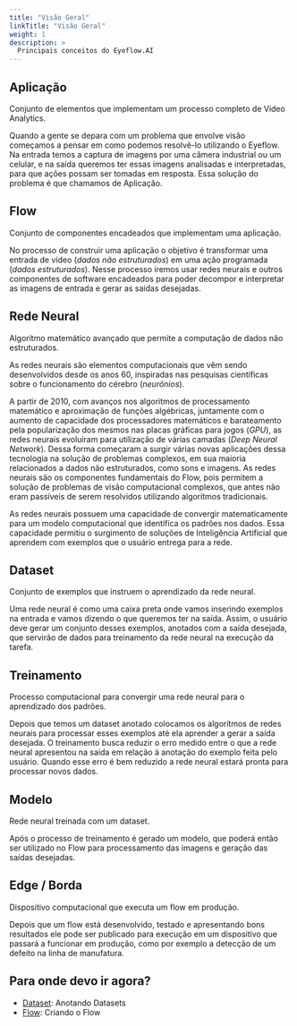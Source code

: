 ```yaml
---
title: "Visão Geral"
linkTitle: "Visão Geral"
weight: 1
description: >
  Principais conceitos do Eyeflow.AI
---
```


## Aplicação
Conjunto de elementos que implementam um processo completo de Video Analytics.

Quando a gente se depara com um problema que envolve visão começamos a pensar em como podemos resolvê-lo
utilizando o Eyeflow. Na entrada temos a captura de imagens por uma câmera industrial ou um celular, e na saída
queremos ter essas imagens analisadas e interpretadas, para que ações possam ser tomadas em resposta.
Essa solução do problema é que chamamos de Aplicação.

## Flow
Conjunto de componentes encadeados que implementam uma aplicação.

No processo de construir uma aplicação o objetivo é transformar uma entrada de vídeo (*dados não estruturados*)
em uma ação programada (*dados estruturados*). Nesse processo iremos usar redes neurais e outros componentes de
software encadeados para poder decompor e interpretar as imagens de entrada e gerar as saídas desejadas.

## Rede Neural
Algorítmo matemático avançado que permite a computação de dados não estruturados.

As redes neurais são elementos computacionais que vêm sendo desenvolvidos desde os anos 60, inspiradas
nas pesquisas científicas sobre o funcionamento do cérebro (*neurônios*).

A partir de 2010, com avanços nos
algoritmos de processamento matemático e aproximação de funções algébricas, juntamente com o aumento de
capacidade dos processadores matemáticos e barateamento pela popularização dos mesmos nas placas gráficas
para jogos (*GPU*), as redes neurais evoluíram para utilização de várias camadas (*Deep Neural Network*).
Dessa forma começaram a surgir várias novas aplicações dessa tecnologia na solução de problemas complexos,
em sua maioria relacionados a dados não estruturados, como sons e imagens.
As redes neurais são os componentes fundamentais do Flow, pois permitem a solução de problemas de visão
computacional complexos, que antes não eram passíveis de serem resolvidos utilizando algorítmos tradicionais.

As redes neurais possuem uma capacidade de convergir matematicamente para um modelo computacional que
identifica os padrões nos dados. Essa capacidade permitiu o surgimento de soluções de Inteligência Artificial
que aprendem com exemplos que o usuário entrega para a rede.

## Dataset
Conjunto de exemplos que instruem o aprendizado da rede neural.

Uma rede neural é como uma caixa preta onde vamos inserindo exemplos na entrada e vamos dizendo o que queremos
ter na saída. Assim, o usuário deve gerar um conjunto desses exemplos, anotados com a saída desejada, que servirão
de dados para treinamento da rede neural na execução da tarefa.

## Treinamento
Processo computacional para convergir uma rede neural para o aprendizado dos padrões.

Depois que temos um dataset anotado colocamos os algorítmos de redes neurais para processar esses exemplos
até ela aprender a gerar a saída desejada. O treinamento busca reduzir o erro medido entre o que a rede neural
apresentou na saída em relação à anotação do exemplo feita pelo usuário. Quando esse erro é bem reduzido a
rede neural estará pronta para processar novos dados.

## Modelo
Rede neural treinada com um dataset.

Após o processo de treinamento é gerado um modelo, que poderá então ser utilizado no Flow para processamento
das imagens e geração das saídas desejadas.

## Edge / Borda
Dispositivo computacional que executa um flow em produção.

Depois que um flow está desenvolvido, testado e apresentando bons resultados ele pode ser publicado para
execução em um dispositivo que passará a funcionar em produção, como por exemplo a detecção de um defeito
na linha de manufatura.

## Para onde devo ir agora?

* [Dataset](/docs/Concepts/dataset/): Anotando Datasets
* [Flow](/docs/Concepts/flow/): Criando o Flow
